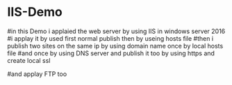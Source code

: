 # IIS-Demo

#in this Demo i applaied the web server by using IIS in windows server 2016 
#i applay it by used first normal publish then by useing hosts file
#then i publish two sites on the same ip by using domain name once by local hosts file 
#and once by using DNS server and publish it too by using https and create local ssl

#and applay FTP too 

